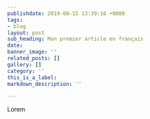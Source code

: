 ```yaml
---
publishdate: 2019-08-15 13:39:16 +0000
tags:
- blog
layout: post
sub_heading: Mon premier article en français
date: 
banner_image: ''
related_posts: []
gallery: []
category: ''
this_is_a_label: 
markdown_description: ''

---
```

Lorem